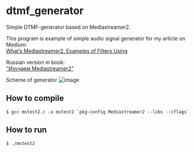 # dtmf_generator
Simple DTMF-generator based on Mediastreamer2.


This program is example of simple audio signal generator for my article on Medium:<br>
[What’s Mediastreamer2. Examples of Filters Using](https://medium.com/gitconnected/chapter-3-examples-of-using-filters-612f2121301)

Russian version in book:<br>["Изучаем Mediastreamer2"](https://drive.google.com/file/d/1OEY1VwcelQXMg3oF0HFuolZ11dlFv1lO/view?usp=sharing) 

Scheme of generator
![image](https://user-images.githubusercontent.com/1526432/228306570-0fa9479d-81cc-4a31-bdaa-4f498778fe15.png)

## How to compile

```
$ gcc mstest2.c -o mstest2 `pkg-config Mediastreamer2 --libs --cflags`
```
## How to run
```
$ ./mstest2
```
